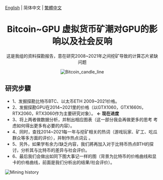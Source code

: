 [English](./README.md) | 简体中文 | [繁體中文](./README.zh-CT.md)
<h1 align="center">Bitcoin~GPU 虚拟货币矿潮对GPU的影响以及社会反响</h1>

<div align="center">

这是我组的资料探勘报告，意在研究2008~2021年之间挖矿导致的计算芯片紧缺问题

![Bitcoin_candle_line](https://github.com/showhandss/Bitcoin-GPU_prise/raw/master/Bitcoin_candle_line.png)

</div>

## 研究步驟

- 1、发掘探勘比特币BTC、以太币ETH 2009~2021价格。
- 2、发掘探勘GPU在2014~2021里的价格（以GTX1060，GTX1660ti，RTX2060，RTX3060作为主要研究对象）。   **<- 现在进度**
- 3、将上两者做数据分析，并制出相应图表（这一部分我会再做更多的思考 考虑如何得出更多有必要的内容）。
- 4、同时，查找2014~2021每一年与挖矿相关的热词（游戏玩家、矿工、吃瓜群众等多方面的评价），并制作热点词云 。
- 5、另外，如果学有余力/缺乏内容，我们將再加入对于比特币热点BTH的探讨，分析其与比特币的差异与社会评价。
- 6、最后我们会做出如同下图大事记一样的图（背景为比特币的价格曲线和显卡的价格曲线，前面是我们分析出的结果/社会评价）。

![Mining history](https://github.com/showhandss/Bitcoin-GPU_prise/raw/master/640-4.jpeg)

